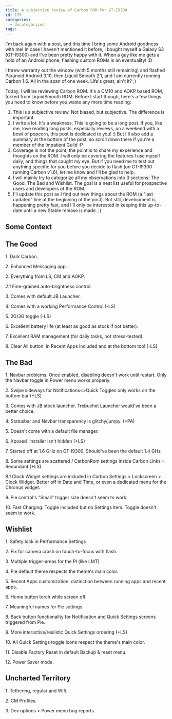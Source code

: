 ```yaml
---
title: A subjective review of Carbon ROM for GT-I9300
id: 179
categories:
  - Uncategorized
tags:
---
```


I'm back again with a post, and this time I bring some Android goodness with me! In case I haven't mentioned it before, I bought myself a Galaxy S3 (GT-I9300) and I've been pretty happy with it. When a guy like me gets a hold of an Android phone, flashing custom ROMs is an eventuality! :D

I threw warranty out the window (with 5 months still remaining) and flashed Paranoid Android 3.10, then Liquid Smooth 2.1, and I am currently running Carbon 1.6\. All in the span of one week. Life's great, ain't it? ;)

Today, I will be reviewing Carbon ROM. It's a CM10 and AOKP based ROM, forked from LiquidSmooth ROM. Before I start though, here's a few things you need to know before you waste any more time reading:

1.  This is a subjective review. Not biased, but subjective. The difference is important.
2.  I write a lot. It's a weakness. This is going to be a long post. If you, like me, love reading long posts, especially reviews, on a weekend with a bowl of popcorn, this post is dedicated to you! :) But I'll also add a summary at the bottom of the post, so scroll down there if you're a member of the Impatient Guild :P
3.  Coverage is not the point, the point is to share my experience and thoughts on the ROM. I will only be covering the features I use myself daily, and things that caught my eye. But if you need me to test out anything specific for you before you decide to flash (on GT-I9300 running Carbon v1.6), let me know and I'll be glad to help.
4.  I will mainly try to categorize all my observations into 3 sections: The Good, The Bad and Wishlist. The goal is a neat list useful for prospective users and developers of the ROM.
5.  I'll update this post as I find out new things about the ROM (a "last updated" line at the beginning of the post). But still, development is happening pretty fast, and I'll only be interested in keeping this up-to-date until a new Stable release is made. ;)

## Some Context

## The Good

1\. Dark Carbon.

2\. Enhanced Messaging app.

2\. Everything from LS, CM and AOKP.

2.1 Fine-grained auto-brightness control.

3\. Comes with default JB Launcher.

4\. Comes with a working Performance Control (-LS)

5\. 2G/3G toggle (-LS)

6\. Excellent battery life (at least as good as stock if not better).

7\. Excellent RAM management (for daily tasks, not stress-tested).

8\. Clear All button  in Recent Apps included and at the bottom too! (-LS)

## The Bad

1\. Navbar problems. Once enabled, disabling doesn't work until restart. Only the Navbar toggle in Power menu works properly.

2\. Swipe sideways for Notifications&lt;&gt;Quick Toggles only works on the bottom bar (+LS)

3\. Comes with JB stock launcher. Trebuchet Launcher would've been a better choice.

4\. Statusbar and Navbar transparency is glitchy/jumpy. (+PA)

5\. Doesn't come with a default file manager.

6\. Xposed  Installer isn't hidden (+LS)

7\. Started off at 1.6 GHz on GT-I9300\. Should've been the default 1.4 GHz

8\. Some settings are scattered / CarbonRom settings inside Carbon Links = Redundant (+LS)

8.1 Clock Widget settings are included in Carbon Settings &gt; Lockscreen &gt; Clock Widget. Better off in Date and Time, or even a dedicated menu for the Chronus widget.

9\. Pie control's "Small" trigger size doesn't seem to work.

10\. Fast Charging: Toggle included but no Settings item. Toggle doesn't seem to work.

## Wishlist

1\. Safety lock in Performance Settings

2\. Fix for camera crash on touch-to-focus with flash.

3\. Multiple trigger-areas for the PI (like LMT)

4\. Pie default theme respects the theme's main color.

5\. Recent Apps customization: distinction between running apps and recent apps.

6\. Home button torch while screen off.

7\. Meaningful names for Pie settings.

8\. Back button functionality for Notification and Quick Settings screens triggered from Pie.

9\. More interactive/realistic Quick Settings ordering (+LS)

10\. All Quick Settings toggle icons respect the theme's main color.

11\. Disable Factory Reset in default Backup &amp; reset menu.

12\. Power Saver mode.

## Uncharted Territory

1\. Tethering, regular and Wifi.

2\. CM Profiles.

3\. Dev options &gt; Power menu bug reports